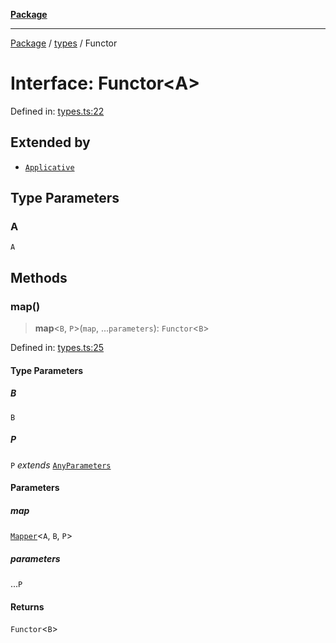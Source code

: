 [**Package**](../../README.md)

***

[Package](../../modules.md) / [types](../README.md) / Functor

# Interface: Functor\<A\>

Defined in: [types.ts:22](https://github.com/AlexXanderGrib/monads-io/blob/88cc2f22cfbd8717d7e52da6913dd270216344b1/src/types.ts#L22)

## Extended by

- [`Applicative`](Applicative.md)

## Type Parameters

### A

`A`

## Methods

### map()

> **map**\<`B`, `P`\>(`map`, ...`parameters`): `Functor`\<`B`\>

Defined in: [types.ts:25](https://github.com/AlexXanderGrib/monads-io/blob/88cc2f22cfbd8717d7e52da6913dd270216344b1/src/types.ts#L25)

#### Type Parameters

##### B

`B`

##### P

`P` *extends* [`AnyParameters`](../type-aliases/AnyParameters.md)

#### Parameters

##### map

[`Mapper`](../type-aliases/Mapper.md)\<`A`, `B`, `P`\>

##### parameters

...`P`

#### Returns

`Functor`\<`B`\>
